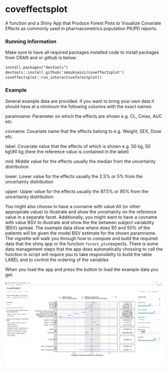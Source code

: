 # coveffectsplot
A function and a Shiny App that Produce Forest Plots to Visualize Covariate Effects as commonly used in pharmacometrics population PK/PD reports.


### Running Information
Make sure to have all required packages installed code to install packages from CRAN and or github is below:

```
install.packages("devtools")
devtools::install_github('smouksassi/coveffectsplot')
coveffectsplot::run_interactiveforestplot()
```
### Example
Several example data are provided. if you want to bring your own data it should have at a minimum the following columns with the exact names:

paramname: Parameter on which the effects are shown e.g. CL, Cmax, AUC etc.

covname: Covariate name that the effects belong to e.g. Weight, SEX, Dose etc.

label: Covariate value that the effects of which is shown e.g. 50 kg, 50 kg\90 kg (here the reference value is contained in the label)

mid: Middle value for the effects usually the median from the uncertainty distribution

lower: Lower value for the effects usually the 2.5% or 5% from the uncertainty distribution

upper: Upper value for the effects usually the 97.5% or 95% from the uncertainty distribution

You might also choose to have a covname with value All (or other appropirate value) to illustrate and show the uncertainty on the reference value in a separate facet. Additionally, you might  want to have a covname with value BSV to illustrate and show the the between subject variability (BSV) spread. The example data show where does 90 and 50% of the patients will be given the model BSV estimate for the shown paramname. The vignette will walk you through how to compute and build the required data that the shiny app or the function `forest_plot`expects. There is some data management steps that the app does automatically chossing to call the function in script will require you to take responsibilty to build the table LABEL and to control the ordering of the variables

When you load the app and press the button to load the example data you get:


![example plot with the included dataset](./inst/shiny/img/snapshotforest.png)
